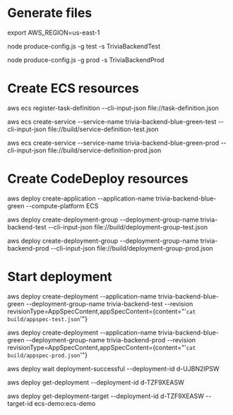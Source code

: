 # Generate files

export AWS_REGION=us-east-1

node produce-config.js -g test -s TriviaBackendTest

node produce-config.js -g prod -s TriviaBackendProd

# Create ECS resources

aws ecs register-task-definition --cli-input-json file://task-definition.json

aws ecs create-service --service-name trivia-backend-blue-green-test --cli-input-json file://build/service-definition-test.json

aws ecs create-service --service-name trivia-backend-blue-green-prod --cli-input-json file://build/service-definition-prod.json

# Create CodeDeploy resources

aws deploy create-application --application-name trivia-backend-blue-green --compute-platform ECS

aws deploy create-deployment-group --deployment-group-name trivia-backend-test --cli-input-json file://build/deployment-group-test.json

aws deploy create-deployment-group --deployment-group-name trivia-backend-prod --cli-input-json file://build/deployment-group-prod.json

# Start deployment

aws deploy create-deployment --application-name trivia-backend-blue-green --deployment-group-name trivia-backend-test --revision revisionType=AppSpecContent,appSpecContent={content="'`cat build/appspec-test.json`'"}

aws deploy create-deployment --application-name trivia-backend-blue-green --deployment-group-name trivia-backend-prod --revision revisionType=AppSpecContent,appSpecContent={content="'`cat build/appspec-prod.json`'"}

aws deploy wait deployment-successful --deployment-id d-UJBN2IPSW

aws deploy get-deployment --deployment-id d-TZF9XEASW

aws deploy get-deployment-target --deployment-id d-TZF9XEASW --target-id ecs-demo:ecs-demo